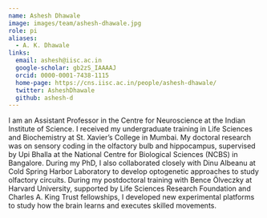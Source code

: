 ```yaml
---
name: Ashesh Dhawale
image: images/team/ashesh-dhawale.jpg
role: pi
aliases:
  - A. K. Dhawale
links:
  email: ashesh@iisc.ac.in
  google-scholar: gb2zS_IAAAAJ
  orcid: 0000-0001-7438-1115
  home-page: https://cns.iisc.ac.in/people/ashesh-dhawale/
  twitter: AsheshDhawale
  github: ashesh-d
---
```


I am an Assistant Professor in the Centre for Neuroscience at the Indian Institute of Science. I received my undergraduate training in Life Sciences and Biochemistry at St. Xavier’s College in Mumbai. My doctoral research was on sensory coding in the olfactory bulb and hippocampus, supervised by Upi Bhalla at the National Centre for Biological Sciences (NCBS) in Bangalore. During my PhD, I also collaborated closely with Dinu Albeanu at Cold Spring Harbor Laboratory to develop optogenetic approaches to study olfactory circuits. During my postdoctoral training with Bence Ölveczky at Harvard University, supported by Life Sciences Research Foundation and Charles A. King Trust fellowships, I developed new experimental platforms to study how the brain learns and executes skilled movements.
